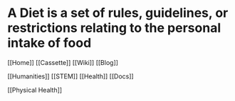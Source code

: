 # A Diet is a set of rules, guidelines, or restrictions relating to the personal intake of food
[[Home]]
[[Cassette]]
[[Wiki]]
[[Blog]]

[[Humanities]]
[[STEM]]
[[Health]]
[[Docs]]

[[Physical Health]]

